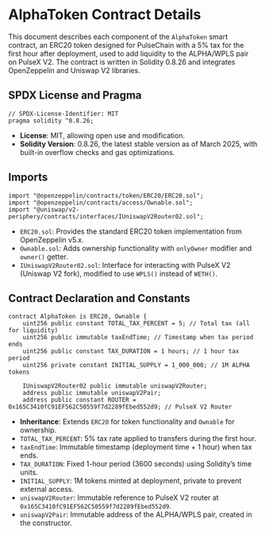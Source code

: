 AlphaToken Contract Details
===========================

This document describes each component of the `AlphaToken` smart contract, an ERC20 token designed for PulseChain with a 5% tax for the first hour after deployment, used to add liquidity to the ALPHA/WPLS pair on PulseX V2. The contract is written in Solidity 0.8.26 and integrates OpenZeppelin and Uniswap V2 libraries.

SPDX License and Pragma
-----------------------

    
    // SPDX-License-Identifier: MIT
    pragma solidity ^0.8.26;
        

*   **License**: MIT, allowing open use and modification.
*   **Solidity Version**: 0.8.26, the latest stable version as of March 2025, with built-in overflow checks and gas optimizations.

Imports
-------

    
    import "@openzeppelin/contracts/token/ERC20/ERC20.sol";
    import "@openzeppelin/contracts/access/Ownable.sol";
    import "@uniswap/v2-periphery/contracts/interfaces/IUniswapV2Router02.sol";
        

*   `ERC20.sol`: Provides the standard ERC20 token implementation from OpenZeppelin v5.x.
*   `Ownable.sol`: Adds ownership functionality with `onlyOwner` modifier and `owner()` getter.
*   `IUniswapV2Router02.sol`: Interface for interacting with PulseX V2 (Uniswap V2 fork), modified to use `WPLS()` instead of `WETH()`.

Contract Declaration and Constants
----------------------------------

    
    contract AlphaToken is ERC20, Ownable {
        uint256 public constant TOTAL_TAX_PERCENT = 5; // Total tax (all for liquidity)
        uint256 public immutable taxEndTime; // Timestamp when tax period ends
        uint256 public constant TAX_DURATION = 1 hours; // 1 hour tax period
        uint256 private constant INITIAL_SUPPLY = 1_000_000; // 1M ALPHA tokens
        
        IUniswapV2Router02 public immutable uniswapV2Router;
        address public immutable uniswapV2Pair;
        address public constant ROUTER = 0x165C3410fC91EF562C50559f7d2289fEbed552d9; // PulseX V2 Router
        

*   **Inheritance**: Extends `ERC20` for token functionality and `Ownable` for ownership.
*   `TOTAL_TAX_PERCENT`: 5% tax rate applied to transfers during the first hour.
*   `taxEndTime`: Immutable timestamp (deployment time + 1 hour) when tax ends.
*   `TAX_DURATION`: Fixed 1-hour period (3600 seconds) using Solidity’s time units.
*   `INITIAL_SUPPLY`: 1M tokens minted at deployment, private to prevent external access.
*   `uniswapV2Router`: Immutable reference to PulseX V2 router at `0x165C3410fC91EF562C50559f7d2289fEbed552d9`.
*   `uniswapV2Pair`: Immutable address of the ALPHA/WPLS pair, created in the constructor.
